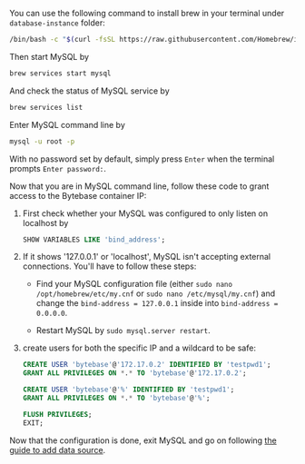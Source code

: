 You can use the following command to install brew in your terminal under `database-instance` folder:

```bash
/bin/bash -c "$(curl -fsSL https://raw.githubusercontent.com/Homebrew/install/HEAD/install.sh)"
```

Then start MySQL by

```bash
brew services start mysql
```

And check the status of MySQL service by

```bash
brew services list
```

Enter MySQL command line by

```bash
mysql -u root -p
```

With no password set by default, simply press `Enter` when the terminal prompts `Enter password:`.

Now that you are in MySQL command line, follow these code to grant access to the Bytebase container IP:

1. First check whether your MySQL was configured to only listen on localhost by

    ```SQL
    SHOW VARIABLES LIKE 'bind_address';
    ```

1. If it shows '127.0.0.1' or 'localhost', MySQL isn't accepting external connections. You'll have to follow these steps:

    - Find your MySQL configuration file (either `sudo nano /opt/homebrew/etc/my.cnf` or `sudo nano /etc/mysql/my.cnf`) and change the `bind-address = 127.0.0.1` inside into `bind-address = 0.0.0.0`.

    - Restart MySQL by `sudo mysql.server restart`.

1. create users for both the specific IP and a wildcard to be safe:

    ```SQL
    CREATE USER 'bytebase'@'172.17.0.2' IDENTIFIED BY 'testpwd1';
    GRANT ALL PRIVILEGES ON *.* TO 'bytebase'@'172.17.0.2';
    
    CREATE USER 'bytebase'@'%' IDENTIFIED BY 'testpwd1';
    GRANT ALL PRIVILEGES ON *.* TO 'bytebase'@'%';

    FLUSH PRIVILEGES;
    EXIT;
    ```

Now that the configuration is done, exit MySQL and go on following [the guide to add data source](/database-instance/README.md#add-data-source).
